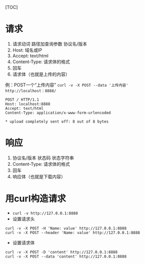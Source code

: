 [TOC]
# 请求
1. 请求动词  路径加查询参数 协议名/版本
2. Host: 域名或IP
3. Accept: text/html
4. Content-Type: 请求体的格式
5. 回车
6. 请求体（也就是上传的内容）
   
例：POST一个“上传内容”
`curl -v -X POST --data '上传内容' http://localhost：8888/`
```
POST / HTTP/1.1
Host: localhost:8888
Accept: text/html
Content-Type: application/x-www-form-urlencoded

* upload completely sent off: 8 out of 8 bytes
```

# 响应
1. 协议名/版本 状态码 状态字符串
2. Content-Type: 请求体的格式
3. 回车
4. 响应体（也就是下载内容）

# 用curl构造请求
* `curl -v http://127.0.0.1:8888`
* 设置请求头
```
curl -v -X POST -H 'Name: value' http://127.0.0.1:8888
curl -v -X POST --header 'Name: value' http://127.0.0.1:8888
```
* 设置请求体
```
curl -v -X POST -D 'content' http://127.0.0.1:8888
curl -v -X POST --data 'content' http://127.0.0.1:8888
```